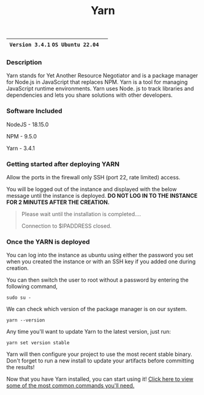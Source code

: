 ﻿---
title: Yarn
sidebar_label: Yarn
---

|**`Version 3.4.1` `OS Ubuntu 22.04`**|  |
|-------------------------------------|--|


### Description

Yarn stands for Yet Another Resource Negotiator and is a package manager for Node.js in JavaScript that replaces NPM. Yarn is a tool for managing JavaScript runtime environments. Yarn uses Node. js to track libraries and dependencies and lets you share solutions with other developers.

### Software Included

NodeJS - 18.15.0

NPM - 9.5.0

Yarn - 3.4.1

### Getting started after deploying YARN

Allow the ports in the firewall only SSH (port 22, rate limited) access.

You will be logged out of the instance and displayed with the below message until the instance is deployed.  **DO NOT LOG IN TO THE INSTANCE FOR 2 MINUTES AFTER THE CREATION.**

> Please wait until the installation is completed.... 
>
> Connection to $IPADDRESS closed.

### Once the YARN is deployed

You can log into the instance as ubuntu using either the password you set when you created the instance or with an SSH key if you added one during creation.

You can then switch the user to root without a password by entering the following command,
~~~
sudo su -
~~~

We can check which version of the package manager is on our system.
~~~
yarn --version
~~~

Any time you'll want to update Yarn to the latest version, just run:

~~~
yarn set version stable
~~~

Yarn will then configure your project to use the most recent stable binary. Don't forget to run a new install to update your artifacts before committing the results!

Now that you have Yarn installed, you can start using it!  [Click here to view some of the most common commands you'll need.](https://yarnpkg.com/getting-started/usage)
